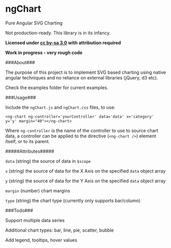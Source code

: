 ngChart
==========

Pure Angular SVG Charting

Not production-ready. This library is in its infancy.

**Licensed under [cc by-sa 3.0](http://creativecommons.org/licenses/by-sa/3.0/) with attribution required**

**Work in progress - very rough code**


###About###

The purpose of this project is to implement SVG based charting using native angular techniques and no reliance on external libraries (jQuery, d3 etc).

Check the examples folder for current examples. 

###Usage###

Include the `ngChart.js` and `ngChart.css` files, to use:

```
<ng-chart ng-controller='yourController' data='data' x='category' y='y' margin="40"></ng-chart>  
```

Where `ng-controller` is the name of the controller to use to source chart data, a controller can be applied to the directive (`<ng-chart />`) element itself, or to its parent.


#####Attributes#####

`data` (string) the source of data in `$scope`

`x` (string) the source of data for the X Axis on the specified `data` object array

`y` (string) the source of data for the Y Axis on the specified `data` object array

`margin` (number) chart margins

`type` (string) the chart type (currently only supports bar/column)

###Todo###

Support multiple data series

Additional chart types: bar, line, pie, scatter, bubble

Add legend, tooltips, hover values
